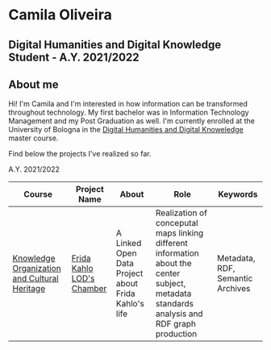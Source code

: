 # Camila Oliveira

## Digital Humanities and Digital Knowledge Student - A.Y. 2021/2022

## About me

Hi! I'm Camila and I'm interested in how information can be transformed throughout technology. My first bachelor was in Information Technology Management and my Post Graduation as well. I'm currently enrolled at the University of Bologna in the [Digital Humanities and Digital Knoweledge](https://corsi.unibo.it/2cycle/DigitalHumanitiesKnowledge) master course. 

Find below the projects I've realized so far.

A.Y. 2021/2022

| Course | Project Name | About | Role | Keywords |
|--------|--------------|-------|------|----------|
|[Knowledge Organization and Cultural Heritage](https://www.unibo.it/en/teaching/course-unit-catalogue?codiceMateria=92981&annoAccademico=2021&codiceCorso=9224&single=True&search=True)|[Frida Kahlo LOD's Chamber](https://fridakahlolodchamber.netlify.app/)|A Linked Open Data Project about Frida Kahlo's life|Realization of conceputal maps linking different information about the center subject, metadata standards analysis and RDF graph production|Metadata, RDF, Semantic Archives|
<!---
camilasamurai/camilasamurai is a ✨ special ✨ repository because its `README.md` (this file) appears on your GitHub profile.
You can click the Preview link to take a look at your changes.
--->
